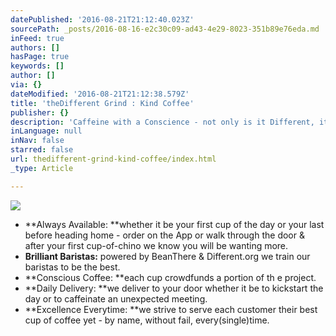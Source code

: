 ```yaml
---
datePublished: '2016-08-21T21:12:40.023Z'
sourcePath: _posts/2016-08-16-e2c30c09-ad43-4e29-8023-351b89e76eda.md
inFeed: true
authors: []
hasPage: true
keywords: []
author: []
via: {}
dateModified: '2016-08-21T21:12:38.579Z'
title: 'theDifferent Grind : Kind Coffee'
publisher: {}
description: 'Caffeine with a Conscience - not only is it Different, it''s kind.'
inLanguage: null
inNav: false
starred: false
url: thedifferent-grind-kind-coffee/index.html
_type: Article

---
```

![](https://the-grid-user-content.s3-us-west-2.amazonaws.com/374a8766-c374-403d-9b1e-fc49e4b462fb.jpg)

* **Always Available: **whether it be your first cup of the day or your last before heading home - order on the App or walk through the door & after your first cup-of-chino we know you will be wanting more.
* **Brilliant Baristas:** powered by BeanThere & Different.org we train our baristas to be the best.
* **Conscious Coffee: **each cup crowdfunds a portion of th e project.
* **Daily Delivery: **we deliver to your door whether it be to kickstart the day or to caffeinate an unexpected meeting.
* **Excellence Everytime: **we strive to serve each customer their best cup of coffee yet - by name, without fail, every(single)time.